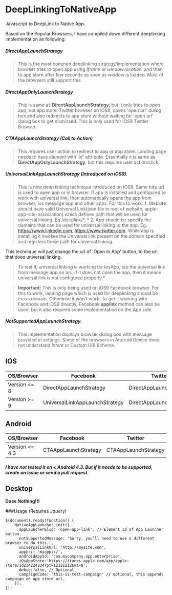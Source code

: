 # DeepLinkingToNativeApp
Javascript to DeepLink to Native App.


Based on the Popular Browsers, I have compiled down different deeplinking implementation as following:

##### DirectAppLaunchStrategy
> This is the most common deeplinking strategy/implementation where browser tries to open app using *Iframe* or 
*window.location*, and then to app store after few seconds as soon as window is loaded. Most of the browsers still support this. 

##### DirectAppOnlyLaunchStrategy
> This is same as **DirectAppLaunchStrategy**, but it only tries to open app, not app store. Twitter browser on iOS8, 
opens 'open url' dialog box and also redirects to app store without waiting for 'open url' dialog box to get dismissed.
This is only used for iOS8 Twitter Browser.

##### CTAAppLaunchStrategy (Call to Action)
> This requires user action to redirect to app or app store. Landing page needs to have element with 'id' attribute. 
Essentially it is same as **DirectAppOnlyLaunchStrategy**, but this requires user action/click.

##### UniversalLinkAppLaunchStrategy (Introduced on iOS9).
> This is new deep linking technique introduced on IOS9. Same http url is used to open app or in browser.
If app is installed and configured to work with universal link, then automatically opens the app from browser, 
ios message app and other apps.
For this to work:
    1. Website should have valid Universal Link(json file in root of website, apple-app-site-association) 
    which defines path that will be used for universal linking. Eg /deeplink/*, *
    2. App should be specify the domains that can be used for universal linking to the app. Eg.
    https://www.linkedin.com, https://www.twitter.com.
    While app is installing it invokes the Universal link present on the domain specified and registers those path
    for universal linking.
    
This technique will just change the url of 'Open In App' button, to the url that does universal linking.

> To test if, universal linking is working for IosApp, tap the universal link from message app on Ios.
If it does not open the app, then it means universal link is not configured properly.* 

> **Important:** This is only being used on iOS9 Facebook browser. For this to work, landing page which is used for 
  deeplinking should be cross domain. Otherwise it won't work. To get it working with Facebook and iOS9 directly, Facebook 
  **applink** method can also be used, but it also requires some implementation on the App side.  
 
 
##### NotSupportedAppLaunchStrategy.
> This implementation displays browser dialog box with message provided in settings. Some of the browsers in Android
Device does not understand *Intent* or Custom URI Scheme.  
 


## IOS
| OS/Browser   	| Facebook                       	| Twitter                 	| Chrome                  	| Safari                  	|
|--------------	|--------------------------------	|-------------------------	|-------------------------	|-------------------------	|
| Version <= 8 	| DirectAppLaunchStrategy        	| DirectAppLaunchStrategy 	| DirectAppLaunchStrategy 	| DirectAppLaunchStrategy 	|
| Version >= 9 	| UniversalLinkAppLaunchStrategy 	| DirectAppLaunchStrategy 	| DirectAppLaunchStrategy 	| DirectAppLaunchStrategy 	|

## Android
| OS/Browser     	| Facebook             	| Twitter              	| Chrome               	| Safari               	| Stock                         	| Native                        	|
|----------------	|----------------------	|----------------------	|----------------------	|----------------------	|-------------------------------	|-------------------------------	|
| Version <= 4.3 	| CTAAppLaunchStrategy 	| CTAAppLaunchStrategy 	| CTAAppLaunchStrategy 	| CTAAppLaunchStrategy 	| NotSupportedAppLaunchStrategy 	| NotSupportedAppLaunchStrategy 	|

##### I have not tested it on < Android 4.3. But if it needs to be supported, create an issue or send a pull request.

## Desktop
**Does Nothing!!!**



###Usage (Requires Jquery)
```
$(document).ready(function() {
    NativeAppLauncher.init({
      appLauncherElId: 'open-app-link', // Element Id of App Launcher button. 
      notSupportedMessage: 'Sorry, you’ll need to use a different browser to do this.',
      universalLinkUrl: 'http://mysite.com',
      appUri: 'myapp://',
      androidAppId: 'com.mycompany.app.enterprise',
      iOsAppStore:'https://itunes.apple.com/app/apple-store/id234234234?pt=12121212&mt=8',
      debug:false, // Optional
      campaignCode: 'this-is-test-campaign' // optional, this appends campaign on app store url.
    });
});
```



    